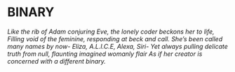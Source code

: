 # BINARY
*Like the rib of Adam conjuring Eve, the lonely coder beckons her to life,
Filling void of the feminine, responding at beck and call.
She’s been called many names by now- Eliza, A.L.I.C.E, Alexa, Siri-
Yet always pulling delicate truth from null, flaunting imagined womanly flair
As if her creator is concerned with a different binary.*
